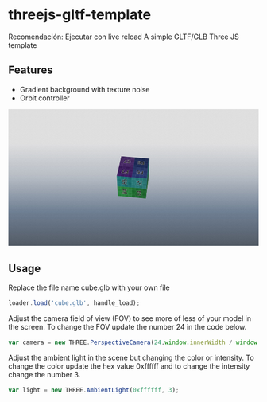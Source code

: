 # threejs-gltf-template

Recomendación: Ejecutar con live reload
A simple GLTF/GLB Three JS template

## Features

* Gradient background with texture noise
* Orbit controller

<img src="image.jpg" />

## Usage

Replace the file name cube.glb with your own file

```javascript
loader.load('cube.glb', handle_load);
```

Adjust the camera field of view (FOV) to see more of less of your model in the screen. To change the FOV update the number 24 in the code below.

```javascript
var camera = new THREE.PerspectiveCamera(24,window.innerWidth / window.innerHeight,1,1000);
```

Adjust the ambient light in the scene but changing the color or intensity. To change the color update the hex value 0xffffff and to change the intensity change the number 3.

```javascript
var light = new THREE.AmbientLight(0xffffff, 3);
```
